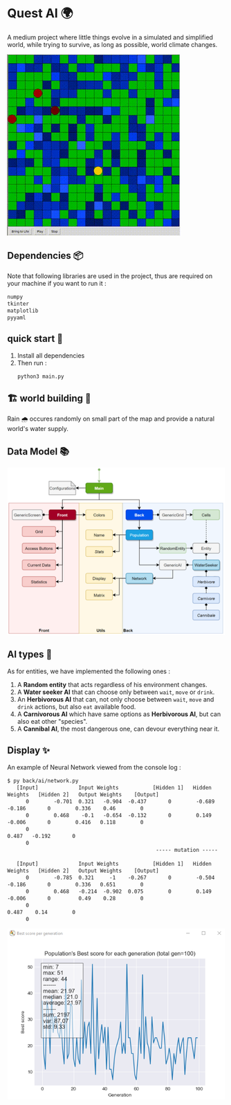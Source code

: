 # Quest AI :earth_africa:

A medium project where little things evolve in a simulated and simplified world, while trying to survive, as long as possible, world climate changes.

![Quest AI gif](img/quest_ai.gif)

## Dependencies :package:
Note that following libraries are used in the project, thus are required on your machine if you want to run it :
   ```
   numpy
   tkinter
   matplotlib
   pyyaml
   ```

## quick start :rocket:

1. Install all dependencies
1. Then run :
   ```
   python3 main.py
   ```

## :building_construction: world building :seedling:

Rain :cloud_with_rain: occures randomly on small part of the map and provide a natural world's water supply.

## Data Model :books:
![Quest AI - Data Model](img/data_model.PNG)

## AI types :robot:

As for entities, we have implemented the following ones :

1. A __Random entity__ that acts regardless of his environment changes.
1. A __Water seeker AI__ that can choose only between `wait`, `move` or `drink`.
1. An __Herbivorous AI__ that can, not only choose between `wait`, `move` and `drink` actions, but also `eat` available food. 
1. A __Carnivorous AI__ which have same options as __Herbivorous AI__, but can also eat other "species".
1. A __Cannibal AI__, the most dangerous one, can devour everything near it.

## Display :sparkles:
An example of Neural Network viewed from the console log :
```
$ py back/ai/network.py
   [Input]             Input Weights           [Hidden 1]   Hidden Weights   [Hidden 2]   Output Weights    [Output]
      0        -0.701  0.321   -0.904  -0.437       0        -0.689  -0.186       0        0.336    0.46        0
      0        0.468    -0.1   -0.654  -0.132       0        0.149   -0.006       0        0.416   0.118        0
      0                                                                                    0.487   -0.192       0
      0
                                                ----- mutation -----

   [Input]             Input Weights           [Hidden 1]   Hidden Weights   [Hidden 2]   Output Weights    [Output]
      0        -0.785  0.321     -1    -0.267       0        -0.504  -0.186       0        0.336   0.651        0
      0        0.468   -0.214  -0.902  0.075        0        0.149   -0.006       0         0.49    0.28        0
      0                                                                                    0.487    0.14        0
      0

```


![Best score per generation](img/best_score_per_generation.PNG)
